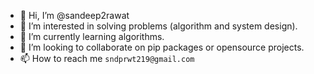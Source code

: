 - 👋 Hi, I’m @sandeep2rawat
- 👀 I’m interested in solving problems (algorithm and system design).
- 🌱 I’m currently learning algorithms.
- 💞️ I’m looking to collaborate on pip packages or opensource projects.
- 📫 How to reach me `sndprwt219@gmail.com`

<!---
sandeep2rawat/sandeep2rawat is a ✨ special ✨ repository because its `README.md` (this file) appears on your GitHub profile.
You can click the Preview link to take a look at your changes.
--->
